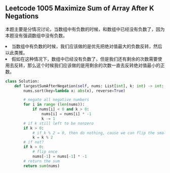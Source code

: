 ## Leetcode 1005 Maximize Sum of Array After K Negations

本题主要是分情况讨论，当数组中有负数的时候，和数组中已经没有负数了，因为本题没有强调数组中没有负数。<br>
<li>
当数组中有负数的时候，我们应该做的是优先把绝对值最大的负数反转，然后以此类推。
</li>
<li>
假如在这种情况下，数组中已经没有负数了，但是我们还有剩余的次数需要使用去反转，那么这个时候我们应该做的是用剩余的次数一直去反转绝对值最小的正数。
</li>

```python
class Solution:
    def largestSumAfterNegation(self, nums: List[int], k: int) -> int: 
        nums.sort(key=lambda x: abs(x), reverse=True)

        # negate all negative numbers
        for i in range (len(nums)):
            if nums[i] < 0 and k > 0:
                nums[i] = nums[i] * -1
                k -= 1
        # if k still left to be nonzero
        if k > 0:
            # if k % 2 = 0, then do nothing, cause we can flip the smallest number twice
            k = k % 2
        # if not?
        if k > 0:
            # flip once
            nums[-1] = nums[-1] * -1
        # return the sum
        return sum(nums)

```

